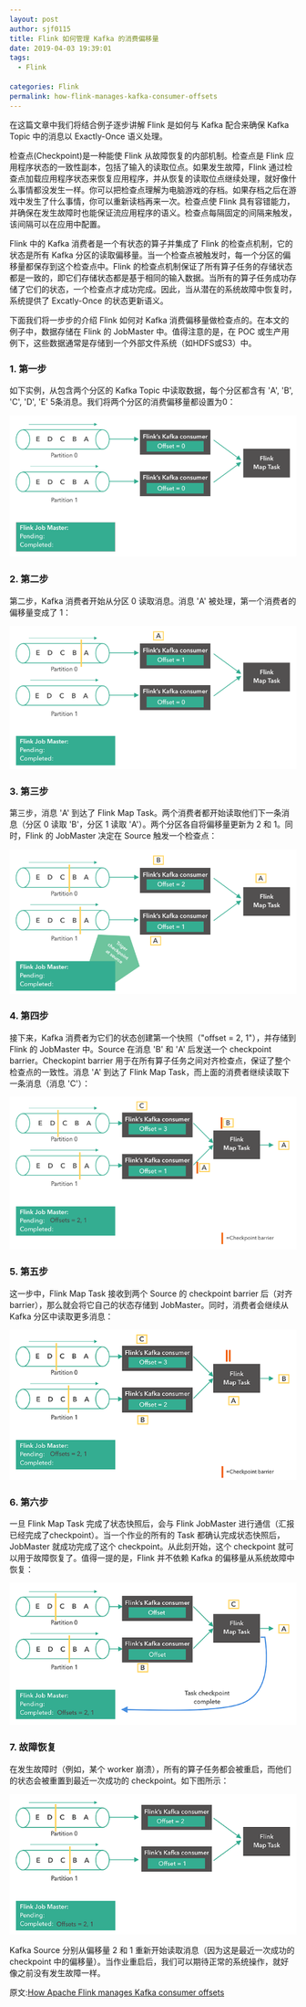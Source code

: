 ```yaml
---
layout: post
author: sjf0115
title: Flink 如何管理 Kafka 的消费偏移量
date: 2019-04-03 19:39:01
tags:
  - Flink

categories: Flink
permalink: how-flink-manages-kafka-consumer-offsets
---
```


在这篇文章中我们将结合例子逐步讲解 Flink 是如何与 Kafka 配合来确保 Kafka Topic 中的消息以 Exactly-Once 语义处理。

检查点(Checkpoint)是一种能使 Flink 从故障恢复的内部机制。检查点是 Flink 应用程序状态的一致性副本，包括了输入的读取位点。如果发生故障，Flink 通过检查点加载应用程序状态来恢复应用程序，并从恢复的读取位点继续处理，就好像什么事情都没发生一样。你可以把检查点理解为电脑游戏的存档。如果存档之后在游戏中发生了什么事情，你可以重新读档再来一次。检查点使 Flink 具有容错能力，并确保在发生故障时也能保证流应用程序的语义。检查点每隔固定的间隔来触发，该间隔可以在应用中配置。

Flink 中的 Kafka 消费者是一个有状态的算子并集成了 Flink 的检查点机制，它的状态是所有 Kafka 分区的读取偏移量。当一个检查点被触发时，每一个分区的偏移量都保存到这个检查点中。Flink 的检查点机制保证了所有算子任务的存储状态都是一致的，即它们存储状态都是基于相同的输入数据。当所有的算子任务成功存储了它们的状态，一个检查点才成功完成。因此，当从潜在的系统故障中恢复时，系统提供了 Excatly-Once 的状态更新语义。

下面我们将一步步的介绍 Flink 如何对 Kafka 消费偏移量做检查点的。在本文的例子中，数据存储在 Flink 的 JobMaster 中。值得注意的是，在 POC 或生产用例下，这些数据通常是存储到一个外部文件系统（如HDFS或S3）中。

### 1. 第一步

如下实例，从包含两个分区的 Kafka Topic 中读取数据，每个分区都含有 'A', 'B', 'C', 'D', 'E' 5条消息。我们将两个分区的消费偏移量都设置为0：

![](img-how-flink-manages-kafka-consumer-offsets-1.png)

### 2. 第二步

第二步，Kafka 消费者开始从分区 0 读取消息。消息 'A' 被处理，第一个消费者的偏移量变成了 1：

![](img-how-flink-manages-kafka-consumer-offsets-2.png)

### 3. 第三步

第三步，消息 'A' 到达了 Flink Map Task。两个消费者都开始读取他们下一条消息（分区 0 读取 'B'，分区 1 读取 'A'）。两个分区各自将偏移量更新为 2 和 1。同时，Flink 的 JobMaster 决定在 Source 触发一个检查点：

![](img-how-flink-manages-kafka-consumer-offsets-3.png)

### 4. 第四步

接下来，Kafka 消费者为它们的状态创建第一个快照（"offset = 2, 1"），并存储到 Flink 的 JobMaster 中。Source 在消息 'B' 和 'A' 后发送一个 checkpoint barrier。Checkopint barrier 用于在所有算子任务之间对齐检查点，保证了整个检查点的一致性。消息 'A' 到达了 Flink Map Task，而上面的消费者继续读取下一条消息（消息 'C'）：

![](img-how-flink-manages-kafka-consumer-offsets-4.png)

### 5. 第五步

这一步中，Flink Map Task 接收到两个 Source 的 checkpoint barrier 后（对齐 barrier），那么就会将它自己的状态存储到 JobMaster。同时，消费者会继续从 Kafka 分区中读取更多消息：

![](img-how-flink-manages-kafka-consumer-offsets-5.png)

### 6. 第六步

一旦 Flink Map Task 完成了状态快照后，会与 Flink JobMaster 进行通信（汇报已经完成了checkpoint）。当一个作业的所有的 Task 都确认完成状态快照后，JobMaster 就成功完成了这个 checkpoint。从此刻开始，这个 checkpoint 就可以用于故障恢复了。值得一提的是，Flink 并不依赖 Kafka 的偏移量从系统故障中恢复：

![](img-how-flink-manages-kafka-consumer-offsets-6.png)

### 7. 故障恢复

在发生故障时（例如，某个 worker 崩溃），所有的算子任务都会被重启，而他们的状态会被重置到最近一次成功的 checkpoint。如下图所示：

![](img-how-flink-manages-kafka-consumer-offsets-7.png)

Kafka Source 分别从偏移量 2 和 1 重新开始读取消息（因为这是最近一次成功的 checkpoint 中的偏移量）。当作业重启后，我们可以期待正常的系统操作，就好像之前没有发生故障一样。

原文:[How Apache Flink manages Kafka consumer offsets](https://www.ververica.com/blog/how-apache-flink-manages-kafka-consumer-offsets)
